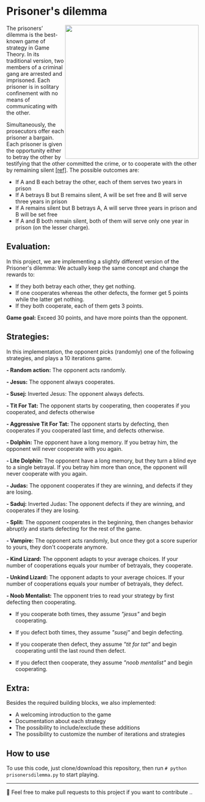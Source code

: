 # Prisoner's dilemma

<p>
  <img width="350" align='right' src="https://cdn.britannica.com/s:800x450,c:crop/43/186443-138-A4E61711/overview-prisoners-dilemma.jpg">
  <!--- credits to [https://cdn.britannica.com] --->
</p>

The prisoners’ dilemma is the best-known game of strategy in Game Theory. In its traditional version, two members of a criminal gang are arrested and imprisoned. Each prisoner is in solitary confinement with no means of communicating with the other. 

Simultaneously, the prosecutors offer each prisoner a bargain. Each prisoner is given the opportunity either to betray the other by testifying that the other committed the crime, or to cooperate with the other by remaining silent [[ref]](https://en.wikipedia.org/wiki/Prisoner%27s_dilemma). The possible outcomes are:

- If A and B each betray the other, each of them serves two years in prison
- If A betrays B but B remains silent, A will be set free and B will serve three years in prison
- If A remains silent but B betrays A, A will serve three years in prison and B will be set free
- If A and B both remain silent, both of them will serve only one year in prison (on the lesser charge).

## Evaluation:

In this project, we are implementing a slightly different version of the Prisoner's dilemma: We actually keep the same concept and change the rewards to:

- If they both betray each other, they get nothing.
- If one cooperates whereas the other defects, the former get 5 points while the latter get nothing.
- If they both cooperate, each of them gets 3 points.

**Game goal:** Exceed 30 points, and have more points than the opponent.

## Strategies:

In this implementation, the opponent picks (randomly) one of the following strategies, and plays a 10 iterations game.

**- Random action:** The opponent acts randomly.

**- Jesus:** The opponent always cooperates.

**- Susej:** Inverted Jesus: The opponent always defects.

**- Tit For Tat:** The opponent starts by cooperating, then cooperates if you cooperated, and defects otherwise

**- Aggressive Tit For Tat:** The opponent starts by defecting, then cooperates if you cooperated last time, and defects otherwise.

**- Dolphin:** The opponent have a long memory. If you betray him, the opponent will never cooperate with you again.

**- Lite Dolphin:** The opponent have a long memory, but they turn a blind eye to a single betrayal. If you betray him more than once, the opponent will never cooperate with you again.

**- Judas:** The opponent cooperates if they are winning, and defects if they are losing.

**- Saduj:** Inverted Judas: The opponent defects if they are winning, and cooperates if they are losing.

**- Split:** The opponent cooperates in the beginning, then changes behavior abruptly and starts defecting for the rest of the game.

**- Vampire:** The opponent acts randomly, but once they got a score superior to yours, they don't cooperate anymore.

**- Kind Lizard:** The opponent adapts to your average choices. If your number of cooperations equals your number of betrayals, they cooperate.

**- Unkind Lizard:** The opponent adapts to your average choices. If your number of cooperations equals your number of betrayals, they defect.

**- Noob Mentalist:** The opponent tries to read your strategy by first defecting then cooperating.

  - If you cooperate both times, they assume _"jesus"_ and begin cooperating.

  - If you defect both times, they assume _"susej"_ and begin defecting.
  
  - If you cooperate then defect, they assume _"tit for tat"_ and begin cooperating until the last round then defect.
  
  - If you defect then cooperate, they assume _"noob mentalist"_ and begin cooperating.

## Extra:

Besides the required building blocks, we also implemented:

- A welcoming introduction to the game
- Documentation about each strategy
- The possibility to include/exclude these additions
- The possibility to customize the number of iterations and strategies

## How to use

To use this code, just clone/download this repository, then run `# python prisonersdilemma.py` to start playing.

---
:rotating_light: Feel free to make pull requests to this project if you want to contribute ..
